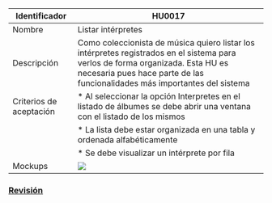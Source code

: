| Identificador           | HU0017                   | 
|-------------------------|------------------------------| 
| Nombre                  | Listar intérpretes | 
| Descripción             | Como coleccionista de música quiero listar los intérpretes registrados en el sistema para verlos de forma organizada. Esta HU es necesaria pues hace parte de las funcionalidades más importantes del sistema | 
| Criterios de aceptación | * Al seleccionar la opción Interpretes en el listado de álbumes se debe abrir una ventana con el listado de los mismos |
| | * La lista debe estar organizada en una tabla y ordenada alfabéticamente |
| | * Se debe visualizar un intérprete por fila |
| Mockups                 | ![](https://github.com/MISW-4101-Practicas/TutorialCanciones/wiki/mockups/listar_interpretes.png)                 | 

### [Revisión](https://github.com/MISW-4101-Practicas/TutorialCanciones/wiki/f03#revisi%C3%B3n)
